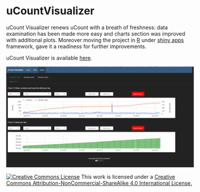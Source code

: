 # uCountVisualizer
uCount Visualizer renews uCount with a breath of freshness: data examination has been made more easy and charts section was improved with additional plots. Moreover moving the project in [R](https://www.r-project.org) under [shiny apps](https://www.shinyapps.io) framework, gave it a readiness for further improvements.

uCount Visualizer is available [here](http://thelab.alessiobenedetti.com/shiny/uCountVis).

![background](code/uCountVis_bckgd.png)

<a rel="license" href="http://creativecommons.org/licenses/by-nc-sa/4.0/"><img alt="Creative Commons License" style="border-width:0" src="https://i.creativecommons.org/l/by-nc-sa/4.0/80x15.png" /></a> This work is licensed under a <a rel="license" href="http://creativecommons.org/licenses/by-nc-sa/4.0/">Creative Commons Attribution-NonCommercial-ShareAlike 4.0 International License.</a>
